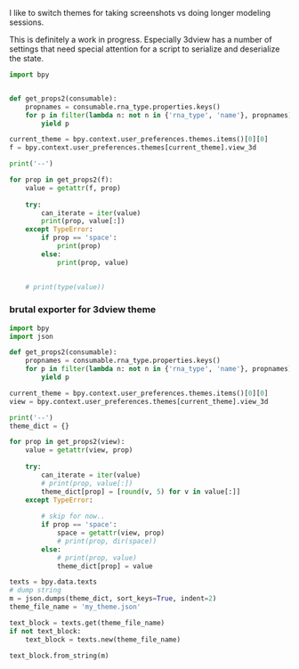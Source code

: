 I like to switch themes for taking screenshots vs doing longer modeling sessions.

This is definitely a work in progress. Especially 3dview has a number of settings that need special attention for a script to serialize and deserialize the state.

```python
import bpy


def get_props2(consumable):
    propnames = consumable.rna_type.properties.keys()
    for p in filter(lambda n: not n in {'rna_type', 'name'}, propnames):
        yield p

current_theme = bpy.context.user_preferences.themes.items()[0][0]  
f = bpy.context.user_preferences.themes[current_theme].view_3d

print('--')

for prop in get_props2(f):
    value = getattr(f, prop)
    
    try:
        can_iterate = iter(value)
        print(prop, value[:])
    except TypeError:
        if prop == 'space':
            print(prop)
        else:
            print(prop, value)

        
    # print(type(value))
```
### brutal exporter for 3dview theme

```python
import bpy
import json

def get_props2(consumable):
    propnames = consumable.rna_type.properties.keys()
    for p in filter(lambda n: not n in {'rna_type', 'name'}, propnames):
        yield p

current_theme = bpy.context.user_preferences.themes.items()[0][0]  
view = bpy.context.user_preferences.themes[current_theme].view_3d

print('--')
theme_dict = {}

for prop in get_props2(view):
    value = getattr(view, prop)
    
    try:
        can_iterate = iter(value)
        # print(prop, value[:])
        theme_dict[prop] = [round(v, 5) for v in value[:]]
    except TypeError:
        
        # skip for now..
        if prop == 'space':
            space = getattr(view, prop)
            # print(prop, dir(space))
        else:
            # print(prop, value)
            theme_dict[prop] = value

texts = bpy.data.texts
# dump string
m = json.dumps(theme_dict, sort_keys=True, indent=2)
theme_file_name = 'my_theme.json'

text_block = texts.get(theme_file_name)
if not text_block:
    text_block = texts.new(theme_file_name)

text_block.from_string(m)
```    


